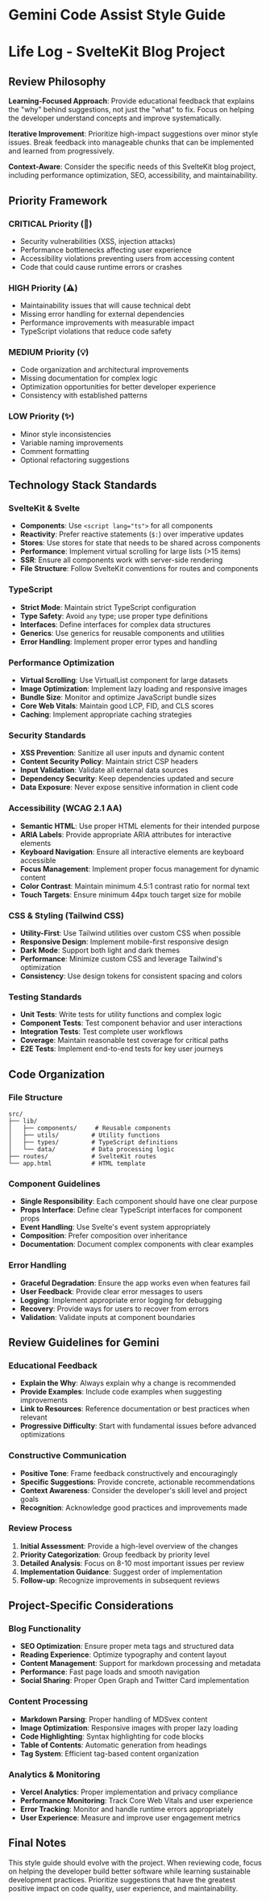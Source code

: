 # Gemini Code Assist Style Guide

# Life Log - SvelteKit Blog Project

## Review Philosophy

**Learning-Focused Approach**: Provide educational feedback that explains the "why" behind suggestions, not just the "what" to fix. Focus on helping the developer understand concepts and improve systematically.

**Iterative Improvement**: Prioritize high-impact suggestions over minor style issues. Break feedback into manageable chunks that can be implemented and learned from progressively.

**Context-Aware**: Consider the specific needs of this SvelteKit blog project, including performance optimization, SEO, accessibility, and maintainability.

## Priority Framework

### CRITICAL Priority (🚨)

- Security vulnerabilities (XSS, injection attacks)
- Performance bottlenecks affecting user experience
- Accessibility violations preventing users from accessing content
- Code that could cause runtime errors or crashes

### HIGH Priority (⚠️)

- Maintainability issues that will cause technical debt
- Missing error handling for external dependencies
- Performance improvements with measurable impact
- TypeScript violations that reduce code safety

### MEDIUM Priority (💡)

- Code organization and architectural improvements
- Missing documentation for complex logic
- Optimization opportunities for better developer experience
- Consistency with established patterns

### LOW Priority (✨)

- Minor style inconsistencies
- Variable naming improvements
- Comment formatting
- Optional refactoring suggestions

## Technology Stack Standards

### SvelteKit & Svelte

- **Components**: Use `<script lang="ts">` for all components
- **Reactivity**: Prefer reactive statements (`$:`) over imperative updates
- **Stores**: Use stores for state that needs to be shared across components
- **Performance**: Implement virtual scrolling for large lists (>15 items)
- **SSR**: Ensure all components work with server-side rendering
- **File Structure**: Follow SvelteKit conventions for routes and components

### TypeScript

- **Strict Mode**: Maintain strict TypeScript configuration
- **Type Safety**: Avoid `any` type; use proper type definitions
- **Interfaces**: Define interfaces for complex data structures
- **Generics**: Use generics for reusable components and utilities
- **Error Handling**: Implement proper error types and handling

### Performance Optimization

- **Virtual Scrolling**: Use VirtualList component for large datasets
- **Image Optimization**: Implement lazy loading and responsive images
- **Bundle Size**: Monitor and optimize JavaScript bundle sizes
- **Core Web Vitals**: Maintain good LCP, FID, and CLS scores
- **Caching**: Implement appropriate caching strategies

### Security Standards

- **XSS Prevention**: Sanitize all user inputs and dynamic content
- **Content Security Policy**: Maintain strict CSP headers
- **Input Validation**: Validate all external data sources
- **Dependency Security**: Keep dependencies updated and secure
- **Data Exposure**: Never expose sensitive information in client code

### Accessibility (WCAG 2.1 AA)

- **Semantic HTML**: Use proper HTML elements for their intended purpose
- **ARIA Labels**: Provide appropriate ARIA attributes for interactive elements
- **Keyboard Navigation**: Ensure all interactive elements are keyboard accessible
- **Focus Management**: Implement proper focus management for dynamic content
- **Color Contrast**: Maintain minimum 4.5:1 contrast ratio for normal text
- **Touch Targets**: Ensure minimum 44px touch target size for mobile

### CSS & Styling (Tailwind CSS)

- **Utility-First**: Use Tailwind utilities over custom CSS when possible
- **Responsive Design**: Implement mobile-first responsive design
- **Dark Mode**: Support both light and dark themes
- **Performance**: Minimize custom CSS and leverage Tailwind's optimization
- **Consistency**: Use design tokens for consistent spacing and colors

### Testing Standards

- **Unit Tests**: Write tests for utility functions and complex logic
- **Component Tests**: Test component behavior and user interactions
- **Integration Tests**: Test complete user workflows
- **Coverage**: Maintain reasonable test coverage for critical paths
- **E2E Tests**: Implement end-to-end tests for key user journeys

## Code Organization

### File Structure

```
src/
├── lib/
│   ├── components/     # Reusable components
│   ├── utils/         # Utility functions
│   ├── types/         # TypeScript definitions
│   └── data/          # Data processing logic
├── routes/            # SvelteKit routes
└── app.html           # HTML template
```

### Component Guidelines

- **Single Responsibility**: Each component should have one clear purpose
- **Props Interface**: Define clear TypeScript interfaces for component props
- **Event Handling**: Use Svelte's event system appropriately
- **Composition**: Prefer composition over inheritance
- **Documentation**: Document complex components with clear examples

### Error Handling

- **Graceful Degradation**: Ensure the app works even when features fail
- **User Feedback**: Provide clear error messages to users
- **Logging**: Implement appropriate error logging for debugging
- **Recovery**: Provide ways for users to recover from errors
- **Validation**: Validate inputs at component boundaries

## Review Guidelines for Gemini

### Educational Feedback

- **Explain the Why**: Always explain why a change is recommended
- **Provide Examples**: Include code examples when suggesting improvements
- **Link to Resources**: Reference documentation or best practices when relevant
- **Progressive Difficulty**: Start with fundamental issues before advanced optimizations

### Constructive Communication

- **Positive Tone**: Frame feedback constructively and encouragingly
- **Specific Suggestions**: Provide concrete, actionable recommendations
- **Context Awareness**: Consider the developer's skill level and project goals
- **Recognition**: Acknowledge good practices and improvements made

### Review Process

1. **Initial Assessment**: Provide a high-level overview of the changes
2. **Priority Categorization**: Group feedback by priority level
3. **Detailed Analysis**: Focus on 8-10 most important issues per review
4. **Implementation Guidance**: Suggest order of implementation
5. **Follow-up**: Recognize improvements in subsequent reviews

## Project-Specific Considerations

### Blog Functionality

- **SEO Optimization**: Ensure proper meta tags and structured data
- **Reading Experience**: Optimize typography and content layout
- **Content Management**: Support for markdown processing and metadata
- **Performance**: Fast page loads and smooth navigation
- **Social Sharing**: Proper Open Graph and Twitter Card implementation

### Content Processing

- **Markdown Parsing**: Proper handling of MDSvex content
- **Image Optimization**: Responsive images with proper lazy loading
- **Code Highlighting**: Syntax highlighting for code blocks
- **Table of Contents**: Automatic generation from headings
- **Tag System**: Efficient tag-based content organization

### Analytics & Monitoring

- **Vercel Analytics**: Proper implementation and privacy compliance
- **Performance Monitoring**: Track Core Web Vitals and user experience
- **Error Tracking**: Monitor and handle runtime errors appropriately
- **User Experience**: Measure and improve user engagement metrics

## Final Notes

This style guide should evolve with the project. When reviewing code, focus on helping the developer build better software while learning sustainable development practices. Prioritize suggestions that have the greatest positive impact on code quality, user experience, and maintainability.
